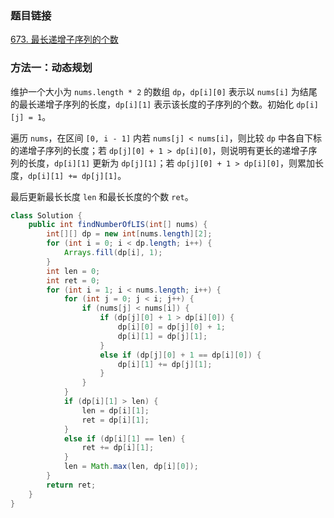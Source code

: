 ### 题目链接
[673. 最长递增子序列的个数](https://leetcode.cn/problems/number-of-longest-increasing-subsequence)

### 方法一：动态规划
维护一个大小为 `nums.length * 2` 的数组 `dp`，`dp[i][0]` 表示以 `nums[i]` 为结尾的最长递增子序列的长度，`dp[i][1]` 表示该长度的子序列的个数。初始化 `dp[i][j] = 1`。

遍历 `nums`，在区间 `[0, i - 1]` 内若 `nums[j] < nums[i]`，则比较 `dp` 中各自下标的递增子序列的长度；若 `dp[j][0] + 1 > dp[i][0]`，则说明有更长的递增子序列的长度，`dp[i][1]` 更新为 `dp[j][1]`；若 `dp[j][0] + 1 > dp[i][0]`，则累加长度，`dp[i][1] += dp[j][1]`。

最后更新最长长度 `len` 和最长长度的个数 `ret`。

```Java
class Solution {
    public int findNumberOfLIS(int[] nums) {
        int[][] dp = new int[nums.length][2];
        for (int i = 0; i < dp.length; i++) {
            Arrays.fill(dp[i], 1);
        }
        int len = 0;
        int ret = 0;
        for (int i = 1; i < nums.length; i++) {
            for (int j = 0; j < i; j++) {
                if (nums[j] < nums[i]) {
                    if (dp[j][0] + 1 > dp[i][0]) {
                        dp[i][0] = dp[j][0] + 1;
                        dp[i][1] = dp[j][1];
                    }
                    else if (dp[j][0] + 1 == dp[i][0]) {
                        dp[i][1] += dp[j][1];
                    }
                }
            }
            if (dp[i][1] > len) {
                len = dp[i][1];
                ret = dp[i][1];
            }
            else if (dp[i][1] == len) {
                ret += dp[i][1];
            }
            len = Math.max(len, dp[i][0]);
        }
        return ret;
    }
}
```